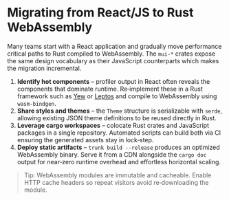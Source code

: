 # Migrating from React/JS to Rust WebAssembly

Many teams start with a React application and gradually move performance
critical paths to Rust compiled to WebAssembly.  The `mui-*` crates expose the
same design vocabulary as their JavaScript counterparts which makes the
migration incremental.

1. **Identify hot components** – profiler output in React often reveals the
   components that dominate runtime.  Re‑implement these in a Rust framework
   such as [Yew](https://yew.rs) or [Leptos](https://leptos.dev) and compile to
   WebAssembly using `wasm-bindgen`.
2. **Share styles and themes** – the `Theme` structure is serializable with
   `serde`, allowing existing JSON theme definitions to be reused directly in
   Rust.
3. **Leverage cargo workspaces** – colocate Rust crates and JavaScript packages
   in a single repository.  Automated scripts can build both via CI ensuring the
   generated assets stay in lock‑step.
4. **Deploy static artifacts** – `trunk build --release` produces an optimized
   WebAssembly binary.  Serve it from a CDN alongside the `cargo doc` output for
   near‑zero runtime overhead and effortless horizontal scaling.

> Tip: WebAssembly modules are immutable and cacheable.  Enable HTTP cache
> headers so repeat visitors avoid re‑downloading the module.
